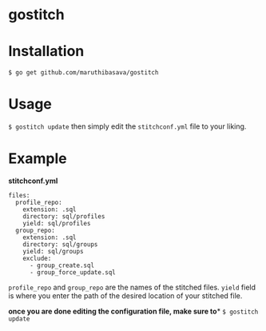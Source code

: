 # gostitch

# Installation
```$ go get github.com/maruthibasava/gostitch```

# Usage  
```$ gostitch update``` then simply edit the `stitchconf.yml` file to your liking.

# Example

**stitchconf.yml**
```
files: 
  profile_repo: 
    extension: .sql
    directory: sql/profiles
    yield: sql/profiles
  group_repo: 
    extension: .sql
    directory: sql/groups
    yield: sql/groups
    exclude: 
      - group_create.sql
      - group_force_update.sql
```
`profile_repo` and `group_repo` are the names of the stitched files.
`yield` field is where you enter the path of the desired location of your stitched file. 

**once you are done editing the configuration file, make sure to***
```$ gostitch update```
